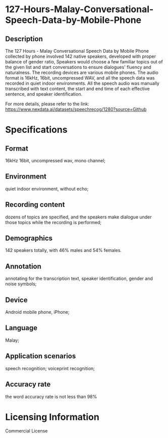 # 127-Hours-Malay-Conversational-Speech-Data-by-Mobile-Phone

## Description
The 127 Hours - Malay Conversational Speech Data by Mobile Phone collected by phone involved 142 native speakers, developed with proper balance of gender ratio, Speakers would choose a few familiar topics out of the given list and start conversations to ensure dialogues' fluency and naturalness. The recording devices are various mobile phones. The audio format is 16kHz, 16bit, uncompressed WAV, and all the speech data was recorded in quiet indoor environments. All the speech audio was manually transcribed with text content, the start and end time of each effective sentence, and speaker identification.

For more details, please refer to the link: https://www.nexdata.ai/datasets/speechrecog/1280?source=Github

# Specifications
## Format
16kHz 16bit, uncompressed wav, mono channel;
## Environment
quiet indoor environment, without echo;
## Recording content
dozens of topics are specified, and the speakers make dialogue under those topics while the recording is performed;
## Demographics
142 speakers totally, with 46% males and 54% females.
## Annotation
annotating for the transcription text, speaker identification, gender and noise symbols;
## Device
Android mobile phone, iPhone;
## Language
Malay;
## Application scenarios
speech recognition; voiceprint recognition;
## Accuracy rate
the word accuracy rate is not less than 98%

# Licensing Information
Commercial License
